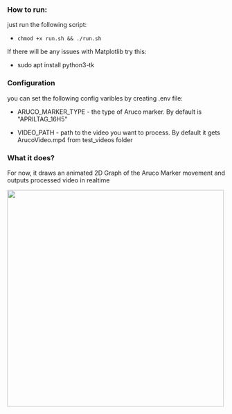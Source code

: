 ### How to run:

just run the following script:
* `chmod +x run.sh && ./run.sh`

If there will be any issues with Matplotlib try this:
* sudo apt install python3-tk

### Configuration
you can set the following config varibles by creating .env file:


* ARUCO_MARKER_TYPE - the type of Aruco marker. By default is "APRILTAG_16H5"

* VIDEO_PATH - path to the video you want to process. By default it gets ArucoVideo.mp4 from test_videos folder


### What it does?

For now, it draws an animated 2D Graph of the Aruco Marker movement and outputs processed video in realtime

<img src="https://github.com/ge6rgii/aruco_marker_detector/blob/main/test_videos/screenshot.png" width=500px>
